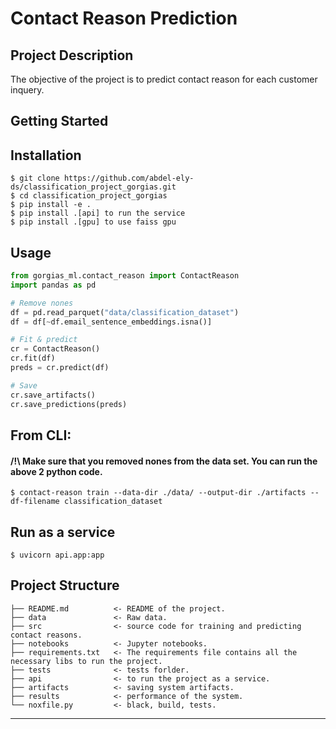 # Contact Reason Prediction

## Project Description

The objective of the project is to predict contact reason for each customer inquery.
## Getting Started

Installation
------------
    $ git clone https://github.com/abdel-ely-ds/classification_project_gorgias.git
    $ cd classification_project_gorgias
    $ pip install -e .
    $ pip install .[api] to run the service
    $ pip install .[gpu] to use faiss gpu
    
Usage
------------

```python
from gorgias_ml.contact_reason import ContactReason
import pandas as pd

# Remove nones
df = pd.read_parquet("data/classification_dataset")
df = df[~df.email_sentence_embeddings.isna()]

# Fit & predict
cr = ContactReason()
cr.fit(df)
preds = cr.predict(df)

# Save
cr.save_artifacts()
cr.save_predictions(preds)
```

From CLI: 
<br/><h4> /!\ Make sure that you removed nones from the data set. You can run the above 2 python code.</h4>
------------
    $ contact-reason train --data-dir ./data/ --output-dir ./artifacts --df-filename classification_dataset

Run as a service
------------
    $ uvicorn api.app:app

Project Structure
------------

    ├── README.md          <- README of the project.
    ├── data               <- Raw data.
    ├── src                <- source code for training and predicting contact reasons.
    ├── notebooks          <- Jupyter notebooks.
    ├── requirements.txt   <- The requirements file contains all the necessary libs to run the project.
    ├── tests              <- tests forlder.
    ├── api                <- to run the project as a service.
    ├── artifacts          <- saving system artifacts.
    ├── results            <- performance of the system.
    └── noxfile.py         <- black, build, tests.               

--------
